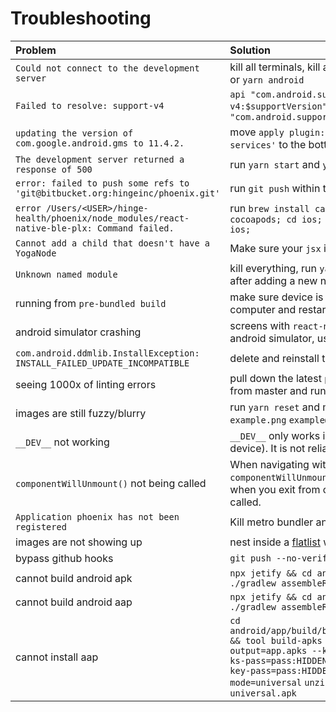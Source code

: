 # Troubleshooting

| Problem                                                                                       | Solution                                                                                                                                                                                                                                                                              |
| :-------------------------------------------------------------------------------------------- | :------------------------------------------------------------------------------------------------------------------------------------------------------------------------------------------------------------------------------------------------------------------------------------ |
| `Could not connect to the development server`                                                 | kill all terminals, kill all simulators, re-run `yarn ios` or `yarn android`                                                                                                                                                                                                          |
| `Failed to resolve: support-v4`                                                               | `api "com.android.support:support-v4:$supportVersion"` -> `implementation "com.android.support:support-v4:+"`                                                                                                                                                                         |
| `updating the version of com.google.android.gms to 11.4.2.`                                   | move `apply plugin: 'com.google.gms.google-services'` to the bottom of `app/build.gradle`                                                                                                                                                                                             |
| `The development server returned a response of 500`                                           | run `yarn start` and `yarn android`                                                                                                                                                                                                                                                   |
| `error: failed to push some refs to 'git@bitbucket.org:hingeinc/phoenix.git'`                 | run `git push` within the terminal                                                                                                                                                                                                                                                    |
| `error /Users/<USER>/hinge-health/phoenix/node_modules/react-native-ble-plx: Command failed.` | run `brew install carthage; gem install cocoapods; cd ios; pod install; cd ..; yarn ios;`                                                                                                                                                                                             |
| `Cannot add a child that doesn't have a YogaNode`                                             | Make sure your `jsx` is properly formatted                                                                                                                                                                                                                                            |
| `Unknown named module`                                                                        | kill everything, run `yarn start`. typically happens after adding a new npm/module                                                                                                                                                                                                    |
| running from `pre-bundled build`                                                              | make sure device is on the same network as computer and restart metro bundler                                                                                                                                                                                                         |
| android simulator crashing                                                                    | screens with `react-native-video` will not work with android simulator, use a device                                                                                                                                                                                                  |
| `com.android.ddmlib.InstallException: INSTALL_FAILED_UPDATE_INCOMPATIBLE`                     | delete and reinstall the app using `yarn android`                                                                                                                                                                                                                                     |
| seeing 1000x of linting errors                                                                | pull down the latest `package.json` and `yarn.lock` from master and run `yarn install`                                                                                                                                                                                                |
| images are still fuzzy/blurry                                                                 | run `yarn reset` and make sure you are using `example.png` `example@2x.png` `example@3x.png`                                                                                                                                                                                          |
| `__DEV__` not working                                                                         | `__DEV__` only works in dev mode (from shaking the device). It is not reliable for prod/dev builds.                                                                                                                                                                                   |
| `componentWillUnmount()` not being called                                                     | When navigating within a stack, `componentWillUnmount()` will NOT be called. Only when you exit from one stack to another will it be called.                                                                                                                                          |
| `Application phoenix has not been registered`                                                 | Kill metro bundler and run `yarn android` again                                                                                                                                                                                                                                       |
| images are not showing up                                                                     | nest inside a [flatlist](https://github.com/facebook/react-native/issues/13600) with resizeMode="resize"                                                                                                                                                                              |
| bypass github hooks                                                                           | `git push --no-verify`                                                                                                                                                                                                                                                                |
| cannot build android apk                                                                      | `npx jetify && cd android && ./gradlew clean && ./gradlew assembleRelease`                                                                                                                                                                                                            |
| cannot build android aap                                                                      | `npx jetify && cd android && ./gradlew clean && ./gradlew assembleRelease`                                                                                                                                                                                                            |
| cannot install aap                                                                            | `cd android/app/build/bundle/outputs/bundle/release && tool build-apks --bundle=app.aab --output=app.apks --ks=../../../../release.jks --ks-pass=pass:HIDDEN --ks-key-alias=release --key-pass=pass:HIDDEN --overwrite --mode=universal` `unzip app.apks` `adb install universal.apk` |
